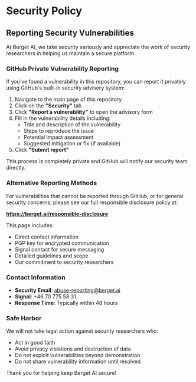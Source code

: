 # Security Policy

## Reporting Security Vulnerabilities

At Berget AI, we take security seriously and appreciate the work of security researchers in helping us maintain a secure platform.

### GitHub Private Vulnerability Reporting

If you've found a vulnerability in this repository, you can report it privately using GitHub's built-in security advisory system:

1. Navigate to the main page of this repository
2. Click on the **"Security"** tab
3. Click **"Report a vulnerability"** to open the advisory form
4. Fill in the vulnerability details including:
   - Title and description of the vulnerability
   - Steps to reproduce the issue
   - Potential impact assessment
   - Suggested mitigation or fix (if available)
5. Click **"Submit report"**

This process is completely private and GitHub will notify our security team directly.

### Alternative Reporting Methods

For vulnerabilities that cannot be reported through GitHub, or for general security concerns, please see our full responsible disclosure policy at:

**https://berget.ai/responsible-disclosure**

This page includes:
- Direct contact information
- PGP key for encrypted communication
- Signal contact for secure messaging
- Detailed guidelines and scope
- Our commitment to security researchers

### Contact Information

- **Security Email**: abuse-reporting@berget.ai
- **Signal**: +46 70 775 58 31
- **Response Time**: Typically within 48 hours

### Safe Harbor

We will not take legal action against security researchers who:
- Act in good faith
- Avoid privacy violations and destruction of data
- Do not exploit vulnerabilities beyond demonstration
- Do not share vulnerability information until resolved

Thank you for helping keep Berget AI secure!
